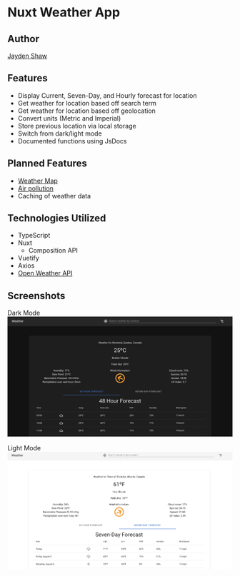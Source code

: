 # Nuxt Weather App

## Author
[Jayden Shaw](https://jaydenshaw.com)

## Features 
- Display Current, Seven-Day, and Hourly forecast for location
- Get weather for location based off search term
- Get weather for location based off geolocation
- Convert units (Metric and Imperial)
- Store previous location via local storage
- Switch from dark/light mode
- Documented functions using JsDocs

## Planned Features
- [Weather Map](https://openweathermap.org/api/weathermaps)
- [Air pollution](https://openweathermap.org/api/air-pollution)
- Caching of weather data

## Technologies Utilized
- TypeScript
- Nuxt
    - Composition API
- Vuetify
- Axios
- [Open Weather API](https://openweathermap.org/)

## Screenshots 
Dark Mode
![Dark Mode](https://github.com/jshaw990/nuxt-weather/blob/master/static/screenshots/darkMode.png)

Light Mode
![Light Mode](https://github.com/jshaw990/nuxt-weather/blob/master/static/screenshots/lightMode.png)